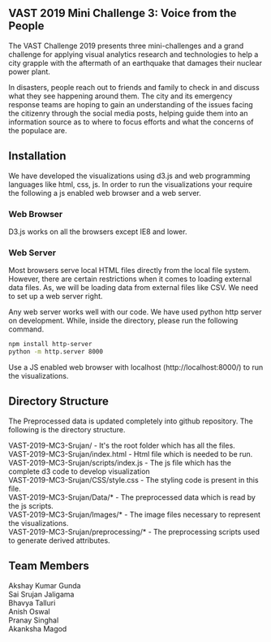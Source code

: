 ## VAST 2019 Mini Challenge 3: Voice from the People


The VAST Challenge 2019 presents three mini-challenges and a grand challenge for applying visual analytics research and technologies to help a city grapple with the aftermath of an earthquake that damages their nuclear power plant.

In disasters, people reach out to friends and family to check in and discuss what they see happening around them. The city and its emergency response teams are hoping to gain an understanding of the issues facing the citizenry through the social media posts, helping guide them into an information source as to where to focus efforts and what the concerns of the populace are.

## Installation

We have developed the visualizations using d3.js and web programming languages like html, css, js. In order to run the visualizations your require the following a js enabled web browser and a web server.

### Web Browser
D3.js works on all the browsers except IE8 and lower.

### Web Server
Most browsers serve local HTML files directly from the local file system. However, there are certain restrictions when it comes to loading external data files. As, we will be loading data from external files like CSV. We need to set up a web server right.

Any web server works well with our code. We have used python http server on development. While, inside the directory, please run the following command. 
```bash
npm install http-server
python -m http.server 8000
```

Use a JS enabled web browser with localhost (http://localhost:8000/) to run the visualizations.


## Directory Structure
The Preprocessed data is updated completely into github repository. The following is the directory structure.
 
VAST-2019-MC3-Srujan/ - It's the root folder which has all the files.\
VAST-2019-MC3-Srujan/index.html - Html file which is needed to be run. \
VAST-2019-MC3-Srujan/scripts/index.js - The js file which has the complete d3 code to develop visualization \
VAST-2019-MC3-Srujan/CSS/style.css - The styling code is present in this file.\
VAST-2019-MC3-Srujan/Data/* - The preprocessed data which is read by the js scripts.\
VAST-2019-MC3-Srujan/Images/* - The image files necessary to represent the visualizations.\
VAST-2019-MC3-Srujan/preprocessing/* - The preprocessing scripts used to generate derived attributes.

## Team Members

Akshay Kumar Gunda \
Sai Srujan Jaligama \
Bhavya Talluri \
Anish Oswal \
Pranay Singhal \
Akanksha Magod 
